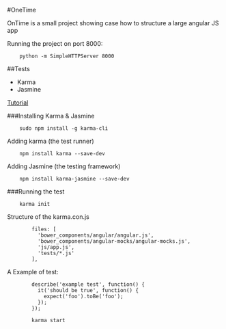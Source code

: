 #OneTime

OnTime is a small project showing case how to structure a large angular JS app

Running the project on port 8000:

		python -m SimpleHTTPServer 8000


##Tests
- Karma
- Jasmine

[Tutorial](http://ericnish.io/blog/set-up-jasmine-and-karma-for-angularjs/)

###Installing Karma & Jasmine

		sudo npm install -g karma-cli

Adding karma (the test runner)

		npm install karma --save-dev

Adding Jasmine (the testing framework)

		npm install karma-jasmine --save-dev


###Running the test

		karma init

Structure of the karma.con.js

			files: [
			  'bower_components/angular/angular.js',
			  'bower_components/angular-mocks/angular-mocks.js',
			  'js/app.js',
			  'tests/*.js'
			],

A Example of test:

			describe('example test', function() {
			  it('should be true', function() {
			    expect('foo').toBe('foo');
			  });
			});

			karma start
